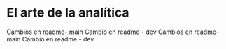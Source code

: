 # El arte de la analítica
Cambios en readme- main
Cambio en readme - dev
Cambios en readme- main
Cambio en readme - dev
